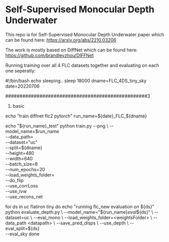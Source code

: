 # Self-Supervised Monocular Depth Underwater
This repo is for Self-Supervised Monocular Depth Underwater paper which can be found here:
https://arxiv.org/abs/2210.03206

The work is mostly based on DiffNet which can be found here:
https://github.com/brandleyzhou/DIFFNet




Running training over all 4 FLC datasets together and evaluating on each one seperatly:


#!/bin/bash
echo sleeping..
sleep 18000
dname=FLC_4DS_tiny_sky
date=20220706

##################################################3
1) basic

echo "train diffnet flc2 pytorch"
run_name=${date}_FLC_${dname}

echo "${run_name}_test"
python train.py --png \
--model_name=$run_name \
--data_path=<datapath> \
--dataset="uc" \
--split=${dname} \
--height=480 \
--width=640 \
--batch_size=8 \
--num_epochs=20 \
--load_weights_folder=<initial weights Folder> \
--do_flip \
--use_corrLoss \
--use_lvw \
--use_recons_net

for ds in uc flatiron tiny
do
    echo "running flc_new evaluation on ${ds}"
    python evaluate_depth.py \
    --model_name="${run_name}_eval_${ds}" \
    --dataset=uc \
    --eval_mono \
    --load_weights_folder=<weightsFolder> \
    --data_path <datapath> \
    --save_pred_disps \
    --use_depth \
    --eval_split=${ds} \
    --eval_sky 
done



